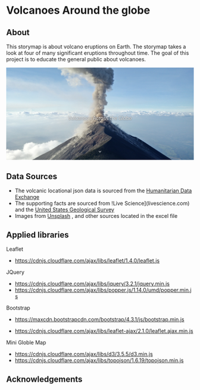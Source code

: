 # Volcanoes Around the globe
## About
This storymap is about volcano eruptions on Earth. The storymap takes a look at four of many significant eruptions throughout time.
The goal of this project is to educate the general public about volcanoes.

![Home page](img/home.PNG)

## Data Sources
* The volcanic locational json data is sourced from the [Humanitarian Data Exchange](https://data.humdata.org/dataset/a60ac839-920d-435a-bf7d-25855602699d/resource/7234d067-2d74-449a-9c61-22ae6d98d928)
* The supporting facts are sourced from !Live Science](livescience.com) and the [United States Geological Survey](usgs.gov)
* Images from [Unsplash](Unsplash.com) , and other sources located in the excel file


## Applied libraries

Leaflet
* https://cdnjs.cloudflare.com/ajax/libs/leaflet/1.4.0/leaflet.js

JQuery
* https://cdnjs.cloudflare.com/ajax/libs/jquery/3.2.1/jquery.min.js
* https://cdnjs.cloudflare.com/ajax/libs/popper.js/1.14.0/umd/popper.min.js

Bootstrap
* https://maxcdn.bootstrapcdn.com/bootstrap/4.3.1/js/bootstrap.min.js
<!--leaflet.ajax for asynchronously adding geojson data-->
* https://cdnjs.cloudflare.com/ajax/libs/leaflet-ajax/2.1.0/leaflet.ajax.min.js

Mini Globle Map
* https://cdnjs.cloudflare.com/ajax/libs/d3/3.5.5/d3.min.js
* https://cdnjs.cloudflare.com/ajax/libs/topojson/1.6.19/topojson.min.js


## Acknowledgements
